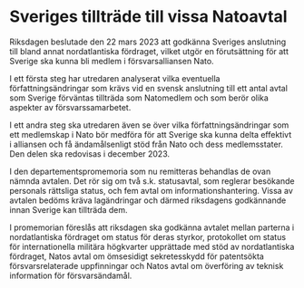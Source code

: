 # Sveriges tillträde till vissa Natoavtal

Riksdagen beslutade den 22 mars 2023 att godkänna Sveriges anslutning till bland annat nordatlantiska fördraget, vilket utgör en förutsättning för att Sverige ska kunna bli medlem i försvarsalliansen Nato.

I ett första steg har utredaren analyserat vilka eventuella författningsändringar som krävs vid en svensk anslutning till ett antal avtal som Sverige förväntas tillträda som Natomedlem och som berör olika aspekter av försvarssamarbetet.

I ett andra steg ska utredaren även se över vilka författningsändringar som ett medlemskap i Nato bör medföra för att Sverige ska kunna delta effektivt i alliansen och få ändamålsenligt stöd från Nato och dess medlemsstater. Den delen ska redovisas i december 2023\.

I den departementspromemoria som nu remitteras behandlas de ovan nämnda avtalen. Det rör sig om två s.k. statusavtal, som reglerar besökande personals rättsliga status, och fem avtal om informationshantering. Vissa av avtalen bedöms kräva lagändringar och därmed riksdagens godkännande innan Sverige kan tillträda dem.

I promemorian föreslås att riksdagen ska godkänna avtalet mellan parterna i nordatlantiska fördraget om status för deras styrkor, protokollet om status för internationella militära högkvarter upprättade med stöd av nordatlantiska fördraget, Natos avtal om ömsesidigt sekretesskydd för patentsökta försvarsrelaterade uppfinningar och Natos avtal om överföring av teknisk information för försvarsändamål.
